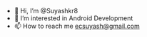 - 👋 Hi, I’m @Suyashkr8
- 👀 I’m interested in Android Development
- 📫 How to reach me ecsuyash@gmail.com

<!---
Suyashkr8/Suyashkr8 is a ✨ special ✨ repository because its `README.md` (this file) appears on your GitHub profile.
You can click the Preview link to take a look at your changes.
--->
